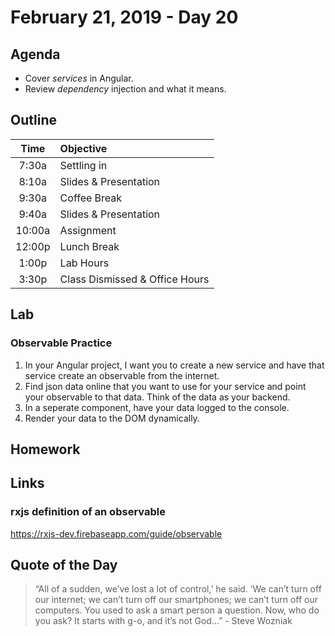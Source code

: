 # February 21, 2019 - Day 20


## Agenda
- Cover *services* in Angular. 
- Review *dependency* injection and what it means. 
## Outline

| Time   | Objective                        |
|:------:|:---------------------------------|
| 7:30a  | Settling in                      |
| 8:10a  | Slides & Presentation            |
| 9:30a  | Coffee Break                     |
| 9:40a  | Slides & Presentation            |
| 10:00a | Assignment                       |
| 12:00p | Lunch Break                      |
| 1:00p  | Lab Hours                        |
| 3:30p  | Class Dismissed & Office Hours   |


## Lab

### Observable Practice

1. In your Angular project, I want you to create a new service and have that service create an observable from the internet. 
2. Find json data online that you want to use for your service and point your observable to that data. Think of the data as your backend.
3. In a seperate component, have your data logged to the console. 
4. Render your data to the DOM dynamically. 

## Homework



## Links


### rxjs definition of an observable

https://rxjs-dev.firebaseapp.com/guide/observable

## Quote of the Day 
>“All of a sudden, we’ve lost a lot of control,’ he said. ‘We can’t turn off our internet; we can’t turn off our smartphones; we can’t turn off our computers. You used to ask a smart person a question. Now, who do you ask? It starts with g-o, and it’s not God…” - Steve Wozniak

